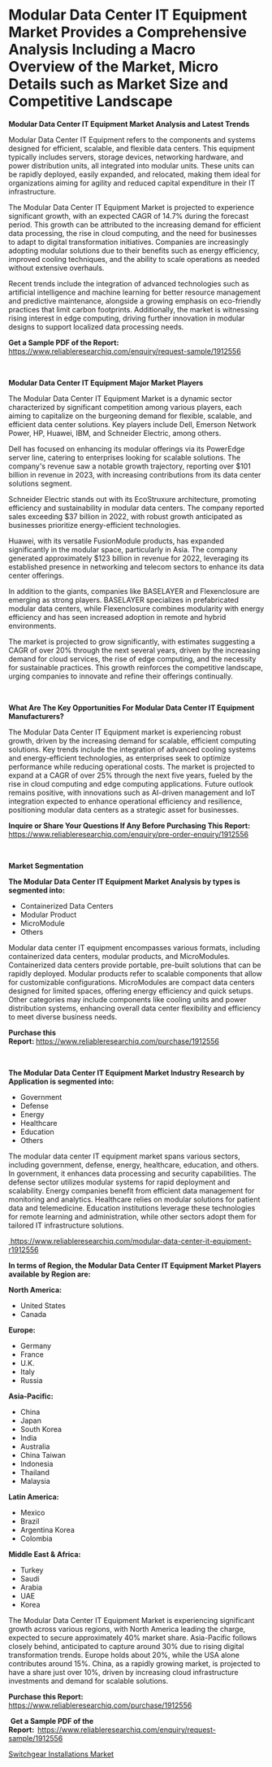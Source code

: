 <p><h1>Modular Data Center IT Equipment Market Provides a Comprehensive Analysis Including a Macro Overview of the Market, Micro Details such as Market Size and Competitive Landscape</h1></p><p><strong>Modular Data Center IT Equipment Market Analysis and Latest Trends</strong></p>
<p><p>Modular Data Center IT Equipment refers to the components and systems designed for efficient, scalable, and flexible data centers. This equipment typically includes servers, storage devices, networking hardware, and power distribution units, all integrated into modular units. These units can be rapidly deployed, easily expanded, and relocated, making them ideal for organizations aiming for agility and reduced capital expenditure in their IT infrastructure.</p><p>The Modular Data Center IT Equipment Market is projected to experience significant growth, with an expected CAGR of 14.7% during the forecast period. This growth can be attributed to the increasing demand for efficient data processing, the rise in cloud computing, and the need for businesses to adapt to digital transformation initiatives. Companies are increasingly adopting modular solutions due to their benefits such as energy efficiency, improved cooling techniques, and the ability to scale operations as needed without extensive overhauls.</p><p>Recent trends include the integration of advanced technologies such as artificial intelligence and machine learning for better resource management and predictive maintenance, alongside a growing emphasis on eco-friendly practices that limit carbon footprints. Additionally, the market is witnessing rising interest in edge computing, driving further innovation in modular designs to support localized data processing needs.</p></p>
<p><strong>Get a Sample PDF of the Report:&nbsp;</strong> <a href="https://www.reliableresearchiq.com/enquiry/request-sample/1912556?utm_campaign=2395&utm_medium=2&utm_source=Github&utm_content=ia&utm_term=01032025&utm_id=modular-data-center-it-equipment">https://www.reliableresearchiq.com/enquiry/request-sample/1912556</a></p>
<p>&nbsp;</p>
<p><strong>Modular Data Center IT Equipment Major Market Players</strong></p>
<p><p>The Modular Data Center IT Equipment Market is a dynamic sector characterized by significant competition among various players, each aiming to capitalize on the burgeoning demand for flexible, scalable, and efficient data center solutions. Key players include Dell, Emerson Network Power, HP, Huawei, IBM, and Schneider Electric, among others.</p><p>Dell has focused on enhancing its modular offerings via its PowerEdge server line, catering to enterprises looking for scalable solutions. The company's revenue saw a notable growth trajectory, reporting over $101 billion in revenue in 2023, with increasing contributions from its data center solutions segment.</p><p>Schneider Electric stands out with its EcoStruxure architecture, promoting efficiency and sustainability in modular data centers. The company reported sales exceeding $37 billion in 2022, with robust growth anticipated as businesses prioritize energy-efficient technologies.</p><p>Huawei, with its versatile FusionModule products, has expanded significantly in the modular space, particularly in Asia. The company generated approximately $123 billion in revenue for 2022, leveraging its established presence in networking and telecom sectors to enhance its data center offerings.</p><p>In addition to the giants, companies like BASELAYER and Flexenclosure are emerging as strong players. BASELAYER specializes in prefabricated modular data centers, while Flexenclosure combines modularity with energy efficiency and has seen increased adoption in remote and hybrid environments.</p><p>The market is projected to grow significantly, with estimates suggesting a CAGR of over 20% through the next several years, driven by the increasing demand for cloud services, the rise of edge computing, and the necessity for sustainable practices. This growth reinforces the competitive landscape, urging companies to innovate and refine their offerings continually.</p></p>
<p>&nbsp;</p>
<p><strong>What Are The Key Opportunities For Modular Data Center IT Equipment Manufacturers?</strong></p>
<p><p>The Modular Data Center IT Equipment market is experiencing robust growth, driven by the increasing demand for scalable, efficient computing solutions. Key trends include the integration of advanced cooling systems and energy-efficient technologies, as enterprises seek to optimize performance while reducing operational costs. The market is projected to expand at a CAGR of over 25% through the next five years, fueled by the rise in cloud computing and edge computing applications. Future outlook remains positive, with innovations such as AI-driven management and IoT integration expected to enhance operational efficiency and resilience, positioning modular data centers as a strategic asset for businesses.</p></p>
<p><strong>Inquire or Share Your Questions If Any Before Purchasing This Report:</strong> <a href="https://www.reliableresearchiq.com/enquiry/pre-order-enquiry/1912556?utm_campaign=2395&utm_medium=2&utm_source=Github&utm_content=ia&utm_term=01032025&utm_id=modular-data-center-it-equipment">https://www.reliableresearchiq.com/enquiry/pre-order-enquiry/1912556</a></p>
<p>&nbsp;</p>
<p><strong>Market Segmentation</strong></p>
<p><strong>The Modular Data Center IT Equipment Market Analysis by types is segmented into:</strong></p>
<p><ul><li>Containerized Data Centers</li><li>Modular Product</li><li>MicroModule</li><li>Others</li></ul></p>
<p><p>Modular data center IT equipment encompasses various formats, including containerized data centers, modular products, and MicroModules. Containerized data centers provide portable, pre-built solutions that can be rapidly deployed. Modular products refer to scalable components that allow for customizable configurations. MicroModules are compact data centers designed for limited spaces, offering energy efficiency and quick setups. Other categories may include components like cooling units and power distribution systems, enhancing overall data center flexibility and efficiency to meet diverse business needs.</p></p>
<p><strong>Purchase this Report:&nbsp;</strong><a href="https://www.reliableresearchiq.com/purchase/1912556?utm_campaign=2395&utm_medium=2&utm_source=Github&utm_content=ia&utm_term=01032025&utm_id=modular-data-center-it-equipment">https://www.reliableresearchiq.com/purchase/1912556</a></p>
<p>&nbsp;</p>
<p><strong>The Modular Data Center IT Equipment Market Industry Research by Application is segmented into:</strong></p>
<p><ul><li>Government</li><li>Defense</li><li>Energy</li><li>Healthcare</li><li>Education</li><li>Others</li></ul></p>
<p><p>The modular data center IT equipment market spans various sectors, including government, defense, energy, healthcare, education, and others. In government, it enhances data processing and security capabilities. The defense sector utilizes modular systems for rapid deployment and scalability. Energy companies benefit from efficient data management for monitoring and analytics. Healthcare relies on modular solutions for patient data and telemedicine. Education institutions leverage these technologies for remote learning and administration, while other sectors adopt them for tailored IT infrastructure solutions.</p></p>
<p><a href="https://www.reliableresearchiq.com/modular-data-center-it-equipment-r1912556?utm_campaign=2395&utm_medium=2&utm_source=Github&utm_content=ia&utm_term=01032025&utm_id=modular-data-center-it-equipment">&nbsp;https://www.reliableresearchiq.com/modular-data-center-it-equipment-r1912556</a></p>
<p><strong>In terms of Region, the Modular Data Center IT Equipment Market Players available by Region are:</strong></p>
<p>
    <p> <strong> North America: </strong>
        <ul>
            <li>United States</li>
            <li>Canada</li>
        </ul>
        </p> 
    <p> <strong> Europe: </strong>
        <ul>
            <li>Germany</li>
            <li>France</li>
            <li>U.K.</li>
            <li>Italy</li>
            <li>Russia</li>
        </ul>
        </p> 
    <p> <strong> Asia-Pacific: </strong>
        <ul>
            <li>China</li>
            <li>Japan</li>
            <li>South Korea</li>
            <li>India</li>
            <li>Australia</li>
            <li>China Taiwan</li>
            <li>Indonesia</li>
            <li>Thailand</li>
            <li>Malaysia</li>
        </ul>
        </p> 
    <p> <strong> Latin America: </strong>
        <ul>
            <li>Mexico</li>
            <li>Brazil</li>
            <li>Argentina Korea</li>
            <li>Colombia</li>
        </ul>
        </p> 
    <p> <strong> Middle East & Africa: </strong>
        <ul>
            <li>Turkey</li>
            <li>Saudi</li>
            <li>Arabia</li>
            <li>UAE</li>
            <li>Korea</li>
        </ul>
    </p>
    </p>
<p><p>The Modular Data Center IT Equipment Market is experiencing significant growth across various regions, with North America leading the charge, expected to secure approximately 40% market share. Asia-Pacific follows closely behind, anticipated to capture around 30% due to rising digital transformation trends. Europe holds about 20%, while the USA alone contributes around 15%. China, as a rapidly growing market, is projected to have a share just over 10%, driven by increasing cloud infrastructure investments and demand for scalable solutions.</p></p>
<p><strong>Purchase this Report: </strong><a href="https://www.reliableresearchiq.com/purchase/1912556?utm_campaign=2395&utm_medium=2&utm_source=Github&utm_content=ia&utm_term=01032025&utm_id=modular-data-center-it-equipment">https://www.reliableresearchiq.com/purchase/1912556</a></p>
<p>&nbsp;<strong>Get a Sample PDF of the Report:&nbsp;&nbsp;</strong><a href="https://www.reliableresearchiq.com/enquiry/request-sample/1912556?utm_campaign=2395&utm_medium=2&utm_source=Github&utm_content=ia&utm_term=01032025&utm_id=modular-data-center-it-equipment">https://www.reliableresearchiq.com/enquiry/request-sample/1912556</a></p>
<p><strong></strong></p>
<p><p><a href="https://github.com/hillsmyung726/Market-Research-Report-List-1/blob/main/switchgear-installations-market.md?utm_campaign=2395&utm_medium=2&utm_source=Github&utm_content=ia&utm_term=01032025&utm_id=modular-data-center-it-equipment">Switchgear Installations Market</a></p></p>